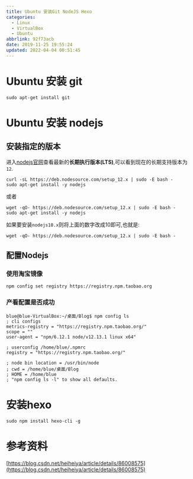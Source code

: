 ```yaml
---
title: Ubuntu 安装Git NodeJS Hexo
categories: 
  - Linux
  - VirtualBox
  - Ubuntu
abbrlink: 92f73acb
date: 2019-11-25 19:55:24
updated: 2022-04-04 00:51:45
---
```

# Ubuntu 安装 git
```shell
sudo apt-get install git
```
# Ubuntu 安装 nodejs
## 安装指定的版本
进入[nodejs官网](https://nodejs.org/en/)查看最新的**长期执行版本(LTS)**,可以看到现在的长期支持版本为`12`.
```shell
curl -sL https://deb.nodesource.com/setup_12.x | sudo -E bash -
sudo apt-get install -y nodejs
```
或者
```shell
wget -qO- https://deb.nodesource.com/setup_12.x | sudo -E bash -
sudo apt-get install -y nodejs
```
如果要安装`nodejs10.x`则将上面的数字改成10即可,也就是:
```shell
wget -qO- https://deb.nodesource.com/setup_12.x | sudo -E bash -
```
## 配置Nodejs
### 使用淘宝镜像
```shell
npm config set registry https://registry.npm.taobao.org
```
### 产看配置是否成功
```shell
blue@blue-VirtualBox:~/桌面/Blog$ npm config ls
; cli configs
metrics-registry = "https://registry.npm.taobao.org/"
scope = ""
user-agent = "npm/6.12.1 node/v12.13.1 linux x64"

; userconfig /home/blue/.npmrc
registry = "https://registry.npm.taobao.org/"

; node bin location = /usr/bin/node
; cwd = /home/blue/桌面/Blog
; HOME = /home/blue
; "npm config ls -l" to show all defaults.

```
# 安装hexo
```shell
sudo npm install hexo-cli -g
```

# 参考资料
[https://blog.csdn.net/heiheiya/article/details/86008575](https://blog.csdn.net/heiheiya/article/details/86008575)
